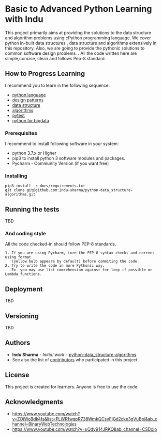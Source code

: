 # Basic to Advanced Python Learning  with Indu 

This project primarily aims at providing the solutions to the data structure and algorithm problems using cPython programming language. We cover python in-built data structures , data structure and algorithms extensively in this repository. Also, we are going to provide the pythonic solutions to common software design problems. .
All the code written here are simple,concise, clean and follows Pep-8 standard.

## How to Progress Learning

I recommend you to learn in the following sequence:
* [python language](https://github.com/Indu-sharma/python-data_structure-algorithms/tree/master/python_language)
* [design patterns](https://github.com/Indu-sharma/python-data_structure-algorithms/tree/master/python_design_patterns)
* [data structure](https://github.com/Indu-sharma/python-data_structure-algorithms/tree/master/python_data_structure)
* [algorithms](https://github.com/Indu-sharma/python-data_structure-algorithms/tree/master/python_algorithms)
* [pytest](https://github.com/Indu-sharma/python-data_structure-algorithms/tree/master/pytest)
* [python for bigdata](https://github.com/Indu-sharma/python-data_structure-algorithms/tree/master/python_bigdata)




### Prerequisites
I recommend to install following software in your system:
* python 3.7.x or Higher 
* pip3 to install python 3 software modules and packages. 
* Pycharm - Community Version (if you want free) 


### Installing


```
pip3 install -r docs/requirements.txt
git clone git@github.com:Indu-sharma/python-data_structure-algorithms.git
```


## Running the tests

TBD



### And coding style 

All the code checked-in should follow PEP-8 standards. 

```
1. If you are using Pycharm, turn the PEP-8 syntax checks and correct using format
   (yellow bulb appears by default) before commiting the code. 
2. Try to write the code in more Pythonic way. 
   Ex- you may use list comrehension against for loop if possible or Lambda functions. 
```

## Deployment

TBD


## Versioning

TBD

## Authors

* **Indu Sharma** - *Initial work* - [python-data_structure-algorithms](https://github.com/Indu-sharma/python-data_structure-algorithms)
* See also the list of [contributors](https://github.com/Indu-sharma/python-data_structure-algorithms/graphs/contributors) who participated in this project.

## License

This project is created for learners. Anyone is free to use the code. 

## Acknowledgments

* https://www.youtube.com/watch?v=ZOiWoBdk4fs&list=PLWRfwqpR738WmkQCsyFjGd2cke3gVuBpj&ab_channel=BinaryWebTechnologies
* https://www.youtube.com/watch?v=uQdy914JRKQ&ab_channel=CSDojo 

